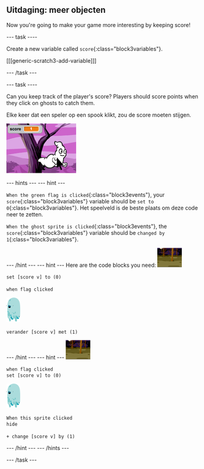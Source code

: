 ## Uitdaging: meer objecten

Now you're going to make your game more interesting by keeping score!

\--- task \----

Create a new variable called `score`{:class="block3variables"}.

[[[generic-scratch3-add-variable]]]

\--- /task \---

\--- task \----

Can you keep track of the player's score? Players should score points when they click on ghosts to catch them.

Elke keer dat een speler op een spook klikt, zou de score moeten stijgen.

![Increasing score](images/ghost-score-test.png)

\--- hints \--- \--- hint \---

`When the green flag is clicked`{:class="block3events"}, your `score`{:class="block3variables"} variable should be `set to 0`{:class="block3variables"}. Het speelveld is de beste plaats om deze code neer te zetten.

`When the ghost sprite is clicked`{:class="block3events"}, the `score`{:class="block3variables"} variable should be `changed by 1`{:class="block3variables"}.

\--- /hint \--- \--- hint \--- Here are the code blocks you need: ![backdrop icon](images/ghost-backdrop.png)

```blocks3
set [score v] to (0)

when flag clicked
```

![ghost-sprite](images/ghost-sprite.png)

```blocks3
verander [score v] met (1)
```

\--- /hint \--- \--- hint \--- ![backdrop icon](images/ghost-backdrop.png)

```blocks3
when flag clicked
set [score v] to (0)
```

![ghost-sprite](images/ghost-sprite.png)

```blocks3
When this sprite clicked
hide

+ change [score v] by (1)
```

\--- /hint \--- \--- /hints \---

\--- /task \---